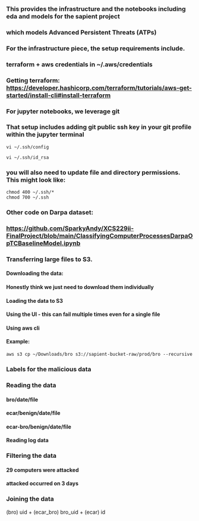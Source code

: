 ### This provides the infrastructure and the notebooks including eda and models for the sapient project
###  which models Advanced Persistent Threats (ATPs)

###  For the infrastructure piece, the setup requirements include.
###  terraform + aws credentials in ~/.aws/credentials

###  Getting terraform: https://developer.hashicorp.com/terraform/tutorials/aws-get-started/install-cli#install-terraform

###  For jupyter notebooks, we leverage git
###  That setup includes adding git public ssh key in your git profile within the jupyter terminal

```
vi ~/.ssh/config
```

```
vi ~/.ssh/id_rsa
```

###  you will also need to update file and directory permissions. This might look like:

```
chmod 400 ~/.ssh/*
chmod 700 ~/.ssh
```


### Other code on Darpa dataset:
### https://github.com/SparkyAndy/XCS229ii-FinalProject/blob/main/ClassifyingComputerProcessesDarpaOpTCBaselineModel.ipynb

### Transferring large files to S3. 
#### Downloading the data:
#### Honestly think we just need to download them individually
#### Loading the data to S3
#### Using the UI - this can fail multiple times even for a single file 
#### Using aws cli
#### Example:
```
aws s3 cp ~/Downloads/bro s3://sapient-bucket-raw/prod/bro --recursive
```


### Labels for the malicious data
### Reading the data
#### bro/date/file
#### ecar/benign/date/file
#### ecar-bro/benign/date/file
#### Reading log data
### Filtering the data
#### 29 computers were attacked
#### attacked occurred on 3 days
### Joining the data
(bro) uid + (ecar_bro) bro_uid + (ecar) id